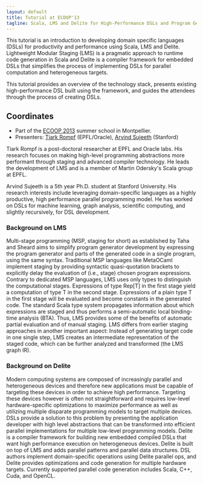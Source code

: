 ```yaml
---
layout: default
title: Tutorial at ECOOP'13
tagline: Scala, LMS and Delite for High-Performance DSLs and Program Generators
---
```



This tutorial is an introduction to developing domain specific languages (DSLs) for productivity and performance using Scala, LMS and Delite. Lightweight Modular Staging (LMS) is a pragmatic approach to runtime code generation in Scala and Delite is a compiler framework for embedded DSLs  that simplifies the process of implementing DSLs for parallel computation and heterogeneous targets.

This tutorial provides an overview of the technology stack, presents existing high-performance DSL built using the framework, and guides the attendees through the process of creating DSLs.


## Coordinates

- Part of the [ECOOP 2013](http://pldi2013.ucombinator.org) summer school in Montpellier.
- Presenters: [Tiark Rompf](http://tiarkrompf.github.io) (EPFL/Oracle), [Arvind Sujeeth](http://www.stanford.edu/~asujeeth/) (Stanford)


<!-- how to change size in markdown?
![alt text](http://www.cs.purdue.edu/homes/jv/events/ESS13/images/tiark.jpeg) --> 

Tiark Rompf is a post-doctoral researcher at EPFL and Oracle labs. His research focuses on making  high-level programming abstractions more performant through staging and advanced compiler technology. He leads the development of LMS and is a member of Martin Odersky's Scala group at EPFL.

<!-- ![alt text](http://www.cs.purdue.edu/homes/jv/events/ESS13/images/arvind.jpeg) --> 

Arvind Sujeeth is a 5th year Ph.D. student at Stanford University. His research interests include leveraging domain-specific languages as a highly productive, high performance parallel programming model. He has worked on DSLs for machine learning, graph analysis, scientific computing, and slightly recursively, for DSL development.




### Background on LMS
Multi-stage programming (MSP, staging for short) as established by Taha and Sheard aims to
simplify program generator development by expressing the program generator and parts of the generated code in a single program, using the same syntax. Traditional MSP languages like  MetaOCaml implement staging by providing syntactic quasi-quotation brackets to explicitly delay the evaluation of (i.e., stage) chosen program expressions. Contrary to dedicated MSP languages, LMS uses only types to distinguish the computational stages. Expressions of type Rep[T] in the first stage yield a computation of type T in the second stage. Expressions of a plain type T in the first stage will be evaluated and become constants in the generated code.
The standard Scala type system propagates information about which expressions are staged and thus performs a semi-automatic local binding-time analysis (BTA). Thus, LMS provides some of the benefits of automatic partial evaluation and of manual staging. LMS differs from earlier staging approaches in another important aspect: Instead of generating target code in one single step, LMS creates an intermediate representation of the staged code, which can be further analyzed and transformed (the LMS graph IR).

### Background on Delite
Modern computing systems are composed of increasingly parallel and heterogeneous devices and therefore new applications must be capable of targeting these devices in order to achieve high performance. Targeting these devices however is often not straightforward and requires low-level hardware-specific optimizations to maximize performance as well as utilizing multiple disparate programming models to target multiple devices. DSLs provide a solution to this problem by presenting the application developer with high level abstractions that can be transformed into efficient parallel implementations for multiple low-level programming models.  Delite is a compiler framework for building new embedded compiled DSLs that want high performance execution on heterogeneous devices. Delite is built on top of LMS and adds parallel patterns and parallel data structures. DSL authors implement domain-specific operations using Delite parallel ops, and Delite provides optimizations and code generation for multiple hardware targets. Currently supported parallel code generation includes Scala, C++, Cuda, and OpenCL.


